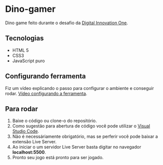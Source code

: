 # Dino-gamer
Dino game feito durante o desafio da [Digital Innovation One](https://digitalinnovation.one/).

## Tecnologias
  - HTML 5
  - CSS3
  - JavaScript puro

## Configurando ferramenta
  Fiz um vídeo explicando o passo para configurar o ambiente e conseguir rodar. [Vídeo configurando a ferramenta](https://youtu.be/EFm2Vrmbz4A).

## Para rodar
  1. Baixe o código ou clone-o do repositório.
  2. Como sugestão para abertura de código você pode utilizar o [Visual Studio Code](https://code.visualstudio.com/).
  3. Não é necessáriamente obrigatório, mas se perferir você pode baixar a extensão Live Server.
  4. Ao iniciar o um servidor Live Server basta digitar no navegador **localhost:5500**.
  5. Pronto seu jogo está pronto para ser jogado.
